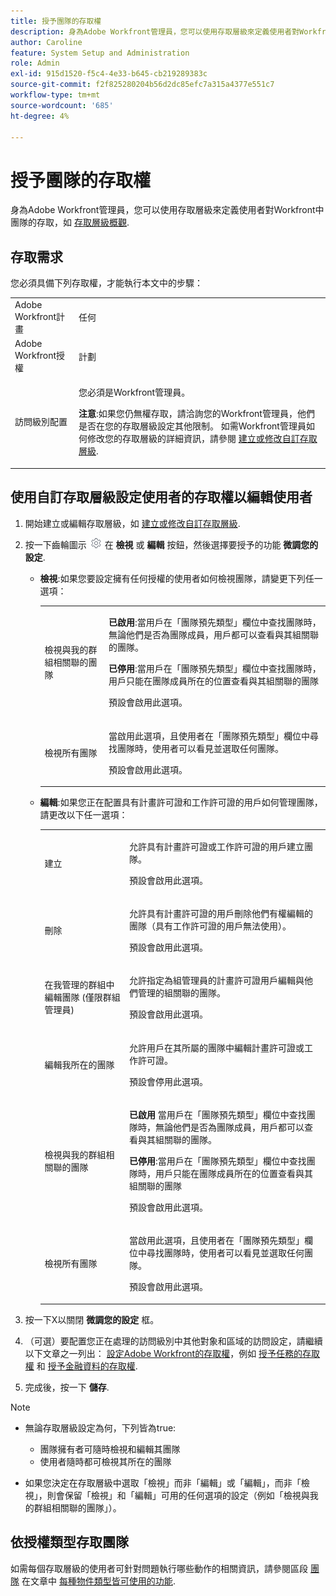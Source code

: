 ```yaml
---
title: 授予團隊的存取權
description: 身為Adobe Workfront管理員，您可以使用存取層級來定義使用者對Workfront中團隊的存取權
author: Caroline
feature: System Setup and Administration
role: Admin
exl-id: 915d1520-f5c4-4e33-b645-cb219289383c
source-git-commit: f2f825280204b56d2dc85efc7a315a4377e551c7
workflow-type: tm+mt
source-wordcount: '685'
ht-degree: 4%

---
```


# 授予團隊的存取權

身為Adobe Workfront管理員，您可以使用存取層級來定義使用者對Workfront中團隊的存取，如 [存取層級概觀](../../../administration-and-setup/add-users/access-levels-and-object-permissions/access-levels-overview.md).

## 存取需求

您必須具備下列存取權，才能執行本文中的步驟：

<table style="table-layout:auto"> 
 <col> 
 <col> 
 <tbody> 
  <tr> 
   <td role="rowheader">Adobe Workfront計畫</td> 
   <td>任何</td> 
  </tr> 
  <tr> 
   <td role="rowheader">Adobe Workfront授權</td> 
   <td>計劃</td> 
  </tr> 
  <tr> 
   <td role="rowheader">訪問級別配置</td> 
   <td> <p>您必須是Workfront管理員。</p> <p><b>注意</b>:如果您仍無權存取，請洽詢您的Workfront管理員，他們是否在您的存取層級設定其他限制。 如需Workfront管理員如何修改您的存取層級的詳細資訊，請參閱 <a href="../../../administration-and-setup/add-users/configure-and-grant-access/create-modify-access-levels.md" class="MCXref xref" data-mc-variable-override="">建立或修改自訂存取層級</a>.</p> </td> 
  </tr> 
 </tbody> 
</table>

## 使用自訂存取層級設定使用者的存取權以編輯使用者

1. 開始建立或編輯存取層級，如 [建立或修改自訂存取層級](../../../administration-and-setup/add-users/configure-and-grant-access/create-modify-access-levels.md).
1. 按一下齒輪圖示 ![](assets/gear-icon-settings.png) 在 **檢視** 或 **編輯** 按鈕，然後選擇要授予的功能 **微調您的設定**.

   * **檢視**:如果您要設定擁有任何授權的使用者如何檢視團隊，請變更下列任一選項：

      <table style="table-layout:auto">
       <col>
       <col>
       <tbody>
        <tr>
         <td role="rowheader">檢視與我的群組相關聯的團隊</td>
         <td>
          <p><b>已啟用</b>:當用戶在「團隊預先類型」欄位中查找團隊時，無論他們是否為團隊成員，用戶都可以查看與其組關聯的團隊。 </p>
          <p><b>已停用</b>:當用戶在「團隊預先類型」欄位中查找團隊時，用戶只能在團隊成員所在的位置查看與其組關聯的團隊</p><p>預設會啟用此選項。</p>
          </td>
        </tr>
        <tr>
         <td role="rowheader">檢視所有團隊</td>
         <td><p>當啟用此選項，且使用者在「團隊預先類型」欄位中尋找團隊時，使用者可以看見並選取任何團隊。</p><p>預設會啟用此選項。 </p></td>
        </tr>
       </tbody>
      </table>

   * **編輯**:如果您正在配置具有計畫許可證和工作許可證的用戶如何管理團隊，請更改以下任一選項：

      <table style="table-layout:auto">
       <col>
       <col>
       <tbody>
        <tr>
         <td role="rowheader">建立</td>
         <td><p>允許具有計畫許可證或工作許可證的用戶建立團隊。</p><p>預設會啟用此選項。</p></td>
        </tr>
        <tr>
         <td role="rowheader">刪除</td>
         <td><p> 允許具有計畫許可證的用戶刪除他們有權編輯的團隊（具有工作許可證的用戶無法使用）。</p><p>預設會啟用此選項。</p></td>
        </tr>
        <tr>
         <td role="rowheader">在我管理的群組中編輯團隊 (僅限群組管理員)</td>
         <td><p>允許指定為組管理員的計畫許可證用戶編輯與他們管理的組關聯的團隊。</p><p>預設會啟用此選項。</p></td>
        </tr>
        <tr>
         <td role="rowheader">編輯我所在的團隊</td>
         <td><p>允許用戶在其所屬的團隊中編輯計畫許可證或工作許可證。</p><p>預設會停用此選項。</p></td>
        </tr>
        <tr>
         <td role="rowheader">檢視與我的群組相關聯的團隊</td>
         <td>
         <p><b>已啟用</b> 當用戶在「團隊預先類型」欄位中查找團隊時，無論他們是否為團隊成員，用戶都可以查看與其組關聯的團隊。 </p>
         <p><b>已停用</b>:當用戶在「團隊預先類型」欄位中查找團隊時，用戶只能在團隊成員所在的位置查看與其組關聯的團隊</p><p>預設會啟用此選項。</p>
         </td>
        </tr>
        <tr>
         <td role="rowheader">檢視所有團隊</td>
         <td><p>當啟用此選項，且使用者在「團隊預先類型」欄位中尋找團隊時，使用者可以看見並選取任何團隊。</p><p>預設會啟用此選項。 </p></td>
        </tr>
       </tbody>
      </table>

1. 按一下X以關閉 **微調您的設定** 框。
1. （可選）要配置您正在處理的訪問級別中其他對象和區域的訪問設定，請繼續以下文章之一列出： [設定Adobe Workfront的存取權](../../../administration-and-setup/add-users/configure-and-grant-access/configure-access.md)，例如 [授予任務的存取權](../../../administration-and-setup/add-users/configure-and-grant-access/grant-access-tasks.md) 和 [授予金融資料的存取權](../../../administration-and-setup/add-users/configure-and-grant-access/grant-access-financial.md).
1. 完成後，按一下 **儲存**.

>[!NOTE]
>
>* 無論存取層級設定為何，下列皆為true:
   >
   >   * 團隊擁有者可隨時檢視和編輯其團隊
   >   * 使用者隨時都可檢視其所在的團隊
>
* 如果您決定在存取層級中選取「檢視」而非「編輯」或「編輯」，而非「檢視」，則會保留「檢視」和「編輯」可用的任何選項的設定（例如「檢視與我的群組相關聯的團隊」）。
>


## 依授權類型存取團隊

如需每個存取層級的使用者可針對問題執行哪些動作的相關資訊，請參閱區段 [團隊](../../../administration-and-setup/add-users/access-levels-and-object-permissions/functionality-available-for-each-object-type.md#teams) 在文章中 [每種物件類型皆可使用的功能](../../../administration-and-setup/add-users/access-levels-and-object-permissions/functionality-available-for-each-object-type.md).

